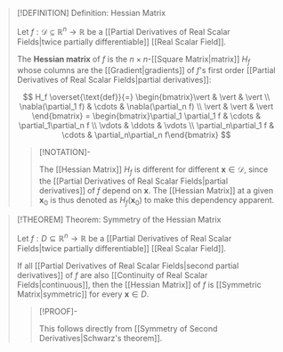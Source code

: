 >[!DEFINITION] Definition: Hessian Matrix
>
>Let $f: \mathcal{D} \subseteq \mathbb{R}^n \to \mathbb{R}$ be a [[Partial Derivatives of Real Scalar Fields|twice partially differentiable]] [[Real Scalar Field]].
>
>The **Hessian matrix** of $f$ is the $n \times n$-[[Square Matrix|matrix]] $H_f$ whose columns are the [[Gradient|gradients]] of $f$'s first order [[Partial Derivatives of Real Scalar Fields|partial derivatives]]:
>
>$$
>H_f \overset{\text{def}}{=} \begin{bmatrix}\vert & \vert & \vert \\ \nabla(\partial_1 f) & \cdots & \nabla(\partial_n f) \\ \vert & \vert & \vert \end{bmatrix} = \begin{bmatrix}\partial_1 \partial_1 f & \cdots & \partial_1\partial_n f \\ \vdots & \ddots & \vdots \\ \partial_n\partial_1 f & \cdots & \partial_n\partial_n f\end{bmatrix}
>$$
>
>>[!NOTATION]-
>>
>>The [[Hessian Matrix]] $H_f$ is different for different $\mathbf{x} \in \mathcal{D}$, since the [[Partial Derivatives of Real Scalar Fields|partial derivatives]] of $f$ depend on $\mathbf{x}$. The [[Hessian Matrix]] at a given $\mathbf{x}_0$ is thus denoted as $H_f(\mathbf{x}_0)$ to make this dependency apparent.
>>
>

>[!THEOREM] Theorem: Symmetry of the Hessian Matrix
>
>Let $f: D \subseteq \mathbb{R}^n \to \mathbb{R}$ be a [[Partial Derivatives of Real Scalar Fields|twice partially differentiable]] [[Real Scalar Field]].
>
>If all [[Partial Derivatives of Real Scalar Fields|second partial derivatives]] of $f$ are also [[Continuity of Real Scalar Fields|continuous]], then the [[Hessian Matrix]] of $f$ is [[Symmetric Matrix|symmetric]] for every $\mathbf{x} \in D$.
>
>>[!PROOF]-
>>
>>This follows directly from [[Symmetry of Second Derivatives|Schwarz's theorem]].
>>
>